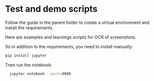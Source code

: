 # Test and demo scripts

Follow the guide in the parent folder to create a virtual environment and install the requirements.

Here are examples and learnings scripts for OCR of screenshots.

So in addition to the requirements, you need to install manually:

```bash
pip install jupyter
```

Tnen run the notebook:

```bash
  jupyter notebook --port=9999
```
